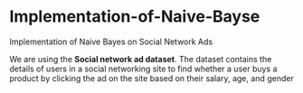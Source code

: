# Implementation-of-Naive-Bayse
Implementation of Naive Bayes on Social Network Ads

We are using the **Social network ad dataset**. The dataset contains the details of users in a social networking site to find whether a user buys a product by clicking the ad on the site based on their salary, age, and gender
